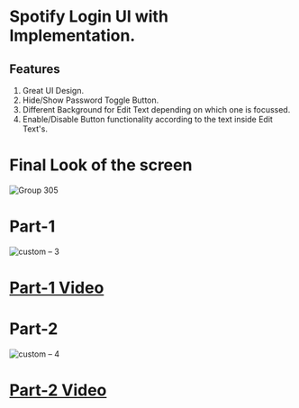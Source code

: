 # Spotify Login UI with Implementation.

## Features

1) Great UI Design.
2) Hide/Show Password Toggle Button.
3) Different Background for Edit Text depending on which one is focussed.
4) Enable/Disable Button functionality according to the text inside Edit Text's.

# Final Look of the screen
![Group 305](https://user-images.githubusercontent.com/42198187/96329967-4fbaf980-106f-11eb-909b-6979e0839a09.png)


# Part-1
![custom – 3](https://user-images.githubusercontent.com/42198187/96330151-9eb55e80-1070-11eb-91e9-7dc4b7fe570e.png)

# [Part-1 Video](https://www.youtube.com/watch?v=suD84NB_nck)


# Part-2
![custom – 4](https://user-images.githubusercontent.com/42198187/96330214-416ddd00-1071-11eb-879a-ea75af974df2.png)


# [Part-2 Video](https://www.youtube.com/watch?v=vHHI_07L_nM)
